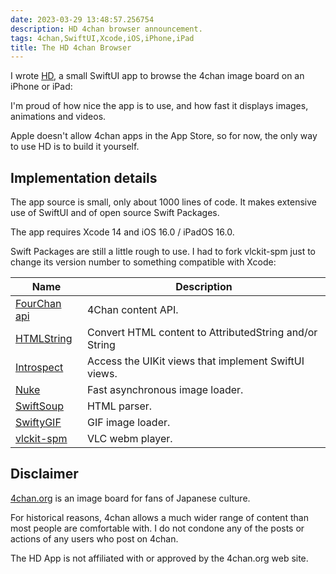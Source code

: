 ```yaml
---
date: 2023-03-29 13:48:57.256754
description: HD 4chan browser announcement.
tags: 4chan,SwiftUI,Xcode,iOS,iPhone,iPad
title: The HD 4chan Browser
---
```


I wrote [HD](https://jackpal.github.com/HD), a small SwiftUI app to browse the 4chan image
board on an iPhone or iPad:

I'm proud of how nice the app is to use, and how fast it displays images, animations and videos.

<!--more-->

Apple doesn't allow 4chan apps in the App Store, so for now, the only way to use HD is to
build it yourself.

## Implementation details

The app source is small, only about 1000 lines of code. It makes extensive use of
SwiftUI and of open source Swift Packages.

The app requires Xcode 14 and iOS 16.0 / iPadOS 16.0.

Swift Packages are still a little rough to use. I had to fork vlckit-spm just to change
its version number to something compatible with Xcode:

Name | Description
---- | -----------
[FourChan api](https://github.com/jackpal/FourChanAPI) | 4Chan content API.
[HTMLString](https://github.com/jackpal/HTMLString) | Convert HTML content to AttributedString and/or String
[Introspect](https://github.com/siteline/SwiftUI-Introspect) | Access the UIKit views that implement SwiftUI views.
[Nuke](https://github.com/kean/Nuke) | Fast asynchronous image loader.
[SwiftSoup](https://github.com/scinfu/SwiftSoup) | HTML parser.
[SwiftyGIF](https://github.com/kirualex/SwiftyGif) | GIF image loader.
[vlckit-spm](https://github.com/tylerjonesio/vlckit-spm) | VLC webm player.

## Disclaimer

[4chan.org](https://4chan.org) is an image board for fans of Japanese culture.

For historical reasons, 4chan allows a much wider range of content than most people are
comfortable with. I do not condone any of the posts or actions of any users who post on
4chan.

The HD App is not affiliated with or approved by the 4chan.org web site.
